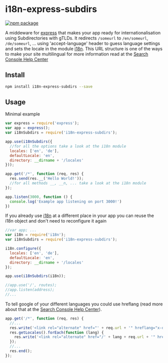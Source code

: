 # i18n-express-subdirs

[![npm package](https://img.shields.io/npm/v/i18n-express-subdirs.svg)](https://www.npmjs.com/package/node-i18n-express-subdirs)

A middeware for [express](https://www.npmjs.com/package/express) that makes your app ready for internationalisation using Subdirectories with gTLDs.
It redirects `/someurl` to `/en/someurl`, `/de/someurl`, ...  using 'accept-language' header to guess language settings  and sets the locale in the module [i18n](https://www.npmjs.com/package/i18n). This URL structure is one of the ways to make your site multilingual for more information read at the [Search Console Help Center](https://support.google.com/webmasters/answer/182192)



## Install
```sh
npm install i18n-express-subdirs --save
```

## Usage

Minimal example
```js
var express = require('express');
var app = express();
var i18nSubdirs = require('i18n-express-subdirs');

app.use(i18nSubdirs({
  //for all the options take a look at the i18n module
  locales: ['en', 'de'],
  defaultLocale: 'en',
  directory: __dirname + '/locales'
}));

app.get('/*', function (req, res) {
  res.send(res.__('Hello World!'));
  //for all methods __, __n, ... take a look at the i18n module
});

app.listen(3000, function () {
  console.log('Example app listening on port 3000!')
})
```

If you already use [i18n](https://www.npmjs.com/package/i18n) at a different place in your app you can reuse the i18n object and don't need to reconfigure it again

```js
//var app; ...
var i18n = require('i18n');
var i18nSubdirs = require('i18n-express-subdirs');

i18n.configure({
  locales: ['en', 'de'],
  defaultLocale: 'en',
  directory: __dirname + '/locales'
});

app.use(i18nSubdirs(i18n));

//app.use('/', routes);
//app.listen(address);
//...
```

To tell google of your different languages you could use hreflang (read more about that at the [Search Console Help Center](https://support.google.com/webmasters/answer/189077)).

```js
app.get('/*', function (req, res) {
  //...
  res.write('<link rel="alternate" href="' + req.url + '" hreflang="x-default" />');
  res.getLocales().forEach(function (lang) {
    res.write('<link rel="alternate" href="/' + lang + req.url + '" hreflang="' + lang + '" />');
  });
  //...
  res.end();
});
```






